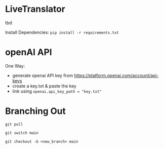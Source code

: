 # LiveTranslator
tbd

Install Dependencies: `pip install -r requirements.txt`

# openAI API
One Way:
- generate openai API key from https://platform.openai.com/account/api-keys
- create a key.txt & paste the key
- link using `openai.api_key_path = "key.txt"`

# Branching Out
`git pull`

`git switch main`

`git checkout -b <new_branch> main`